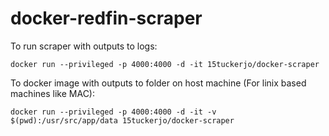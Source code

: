 # docker-redfin-scraper

To run scraper with outputs to logs:

```docker run --privileged -p 4000:4000 -d -it 15tuckerjo/docker-scraper```

To docker image with outputs to folder on host machine (For linix based machines like MAC):

```docker run --privileged -p 4000:4000 -d -it -v $(pwd):/usr/src/app/data 15tuckerjo/docker-scraper```